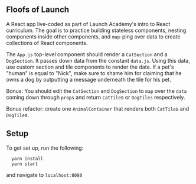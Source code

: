 ## Floofs of Launch
A React app live-coded as part of Launch Academy's intro to React curriculum. The goal is to practice building stateless components, nesting components inside other components, and `map`-ping over data to create collections of React components.

The `App.js` top-level component should render a `CatSection` and a `DogSection`. It passes down data from the constant `data.js`. Using this data, use custom section and tile components to render the data. If a pet's "human" is equal to "Nick", make sure to shame him for claiming that he owns a dog by outputting a message underneath the tile for his pet.

Bonus: You should edit the `CatSection` and `DogSection` to `map` over the `data` coming down through `props` and return `CatTile`s or `DogTiles` respectively.

Bonus refactor: create one `AnimalContainer` that renders both `CatTile`s and `DogTile`s.

## Setup
To get set up, run the following:

```no-highlight
  yarn install
  yarn start
```
and navigate to `localhost:8080`
